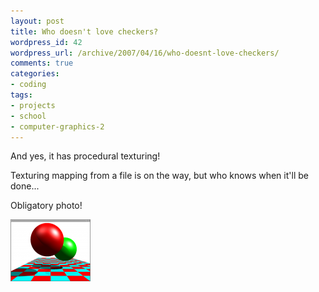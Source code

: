 ```yaml
--- 
layout: post
title: Who doesn't love checkers?
wordpress_id: 42
wordpress_url: /archive/2007/04/16/who-doesnt-love-checkers/
comments: true
categories: 
- coding
tags: 
- projects
- school
- computer-graphics-2
---
```


And yes, it has procedural texturing!

Texturing mapping from a file is on the way, but who knows when it'll be done... 

Obligatory photo!

[![Raytracer Assignment - Procedural Texturing](/images/posts/2007/04/raytracer-proceduraltexturing.thumbnail.png)](/images/posts/2007/04/raytracer-proceduraltexturing.png "Raytracer Assignment - Procedural Texturing")
